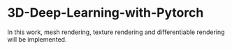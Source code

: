 # 3D-Deep-Learning-with-Pytorch
In this work, mesh rendering, texture rendering and differentiable rendering will be implemented. 
